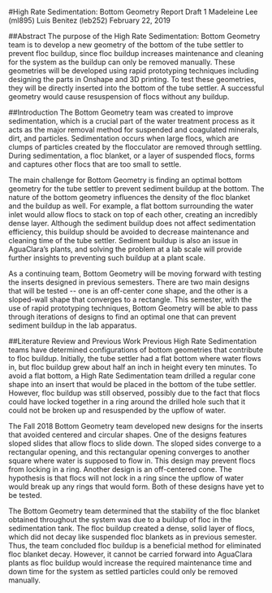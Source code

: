 #High Rate Sedimentation: Bottom Geometry Report Draft 1
Madeleine Lee (ml895)
Luis Benitez (leb252)
February 22, 2019

##Abstract
The purpose of the High Rate Sedimentation: Bottom Geometry team is to develop a new geometry of the bottom of the tube settler to prevent floc buildup, since floc buildup increases maintenance and cleaning for the system as the buildup can only be removed manually. These geometries will be developed using rapid prototyping techniques including designing the parts in Onshape and 3D printing. To test these geometries, they will be directly inserted into the bottom of the tube settler. A successful geometry would cause resuspension of flocs without any buildup. 

##Introduction
The Bottom Geometry team was created to improve sedimentation, which is a crucial part of the water treatment process as it acts as the major removal method for suspended and coagulated minerals, dirt, and particles. Sedimentation occurs when large flocs, which are clumps of particles created by the flocculator are removed through settling. During sedimentation, a floc blanket, or a layer of suspended flocs, forms and captures other flocs that are too small to settle.

The main challenge for Bottom Geometry is finding an optimal bottom geometry for the tube settler to prevent sediment buildup at the bottom. The nature of the bottom geometry influences the density of the floc blanket and the buildup as well. For example, a flat bottom surrounding the water inlet would allow flocs to stack on top of each other, creating an incredibly dense layer. Although the sediment buildup does not affect sedimentation efficiency, this buildup should be avoided to decrease maintenance and cleaning time of the tube settler. Sediment buildup is also an issue in AguaClara’s plants, and solving the problem at a lab scale will provide further insights to preventing such buildup at a plant scale.

As a continuing team, Bottom Geometry will be moving forward with testing the inserts designed in previous semesters. There are two main designs that will be tested -- one is an off-center cone shape, and the other is a sloped-wall shape that converges to a rectangle. This semester, with the use of rapid prototyping techniques, Bottom Geometry will be able to pass through iterations of designs to find an optimal one that can prevent sediment buildup in the lab apparatus.

##Literature Review and Previous Work
Previous High Rate Sedimentation teams have determined configurations of bottom geometries that contribute to floc buildup. Initially, the tube settler had a flat bottom where water flows in, but floc buildup grew about half an inch in height every ten minutes. To avoid a flat bottom, a High Rate Sedimentation team drilled a regular cone shape into an insert that would be placed in the bottom of the tube settler. However, floc buildup was still observed, possibly due to the fact that flocs could have locked together in a ring around the drilled hole such that it could not be broken up and resuspended by the upflow of water.

The Fall 2018 Bottom Geometry team developed new designs for the inserts that avoided centered and circular shapes. One of the designs features sloped slides that allow flocs to slide down. The sloped sides converge to a rectangular opening, and this rectangular opening converges to another square where water is supposed to flow in. This design may prevent flocs from locking in a ring. Another design is an off-centered cone. The hypothesis is that flocs will not lock in a ring since the upflow of water would break up any rings that would form. Both of these designs have yet to be tested.

The Bottom Geometry team determined that the stability of the floc blanket obtained throughout the system was due to a buildup of floc in the sedimentation tank. The floc buildup created a dense, solid layer of flocs, which did not decay like suspended floc blankets as in previous semester. Thus, the team concluded floc buildup is a beneficial method for eliminated floc blanket decay. However, it cannot be carried forward into AguaClara plants as floc buildup would increase the required maintenance time and down time for the system as settled particles could only be removed manually.
